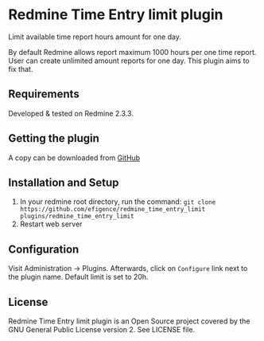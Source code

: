 # Redmine Time Entry limit plugin

Limit available time report hours amount for one day.

By default Redmine allows report maximum 1000 hours per one time report.
User can create unlimited amount reports for one day.
This plugin aims to fix that.

## Requirements

Developed & tested on Redmine 2.3.3.

## Getting the plugin

A copy can be downloaded from [GitHub]( https://github.com/efigence/redmine_time_entry_limit )

## Installation and Setup

1. In your redmine root directory, run the command: `git clone https://github.com/efigence/redmine_time_entry_limit plugins/redmine_time_entry_limit`
2. Restart web server

## Configuration

Visit Administration -> Plugins. Afterwards, click on `Configure` link next to the plugin name. Default limit is set to 20h.

## License

Redmine Time Entry limit plugin is an Open Source project covered by the GNU General Public License version 2. See LICENSE file.


